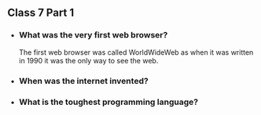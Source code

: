 ## Class 7 Part 1

- ### What was the very first web browser?
   The first web browser was called WorldWideWeb as when it was written in 1990 it was the only way to see the web.

- ### When was the internet invented?
- ### What is the toughest programming language?